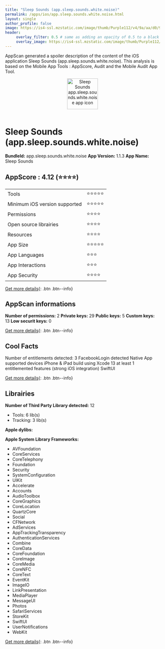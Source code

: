 ```yaml
---
title: "Sleep Sounds (app.sleep.sounds.white.noise)"
permalink: /apps/ios/app.sleep.sounds.white.noise.html
layout: single
author_profile: false
image: https://is4-ssl.mzstatic.com/image/thumb/Purple112/v4/9a/aa/d0/9aaad06c-3890-b201-dac4-27e15235a742/AppIcon-1x_U007emarketing-0-7-0-85-220.png/512x512bb.jpg
header: 
     overlay_filter: 0.5 # same as adding an opacity of 0.5 to a black background
     overlay_image: https://is4-ssl.mzstatic.com/image/thumb/Purple112/v4/9a/aa/d0/9aaad06c-3890-b201-dac4-27e15235a742/AppIcon-1x_U007emarketing-0-7-0-85-220.png/512x512bb.jpg
---
```

AppScan generated a spoiler description of the content of the iOS application Sleep Sounds (app.sleep.sounds.white.noise). This analysis is based on the Mobile App Tools : AppScore, Audit and the Mobile Audit App Tool.

  
  
<div style="text-align: center;"><img src="https://is4-ssl.mzstatic.com/image/thumb/Purple112/v4/9a/aa/d0/9aaad06c-3890-b201-dac4-27e15235a742/AppIcon-1x_U007emarketing-0-7-0-85-220.png/512x512bb.jpg" width="100" height="100" alt="Sleep Sounds app.sleep.sounds.white.noise app icon"></div></br>
  
# Sleep Sounds (app.sleep.sounds.white.noise)

**BundleId:** app.sleep.sounds.white.noise
**App Version:** 1.1.3
**App Name:** Sleep Sounds


## AppScore : 4.12 (⭐️⭐️⭐️⭐️) 

<table>
<tr><td> Tools </td><td> ⭐️⭐️⭐️⭐️⭐️ </td></tr>
<tr><td> Minimum iOS version supported </td><td> ⭐️⭐️⭐️⭐️⭐️ </td></tr>
<tr><td> Permissions </td><td> ⭐️⭐️⭐️⭐️ </td></tr>
<tr><td> Open source librairies </td><td> ⭐️⭐️⭐️⭐️ </td></tr>
<tr><td> Resources </td><td> ⭐️⭐️⭐️⭐️ </td></tr>
<tr><td> App Size </td><td> ⭐️⭐️⭐️⭐️⭐️ </td></tr>
<tr><td> App Languages </td><td> ⭐️⭐️⭐️ </td></tr>
<tr><td> App Interactions </td><td> ⭐️⭐️⭐️ </td></tr>
<tr><td> App Security </td><td> ⭐️⭐️⭐️⭐️ </td></tr>
</table>

[Get more details](/pricing.html){: .btn .btn--info}  
  
## AppScan informations 

**Number of permissions:** 2
**Private keys:** 29
**Public keys:** 5
**Custom keys:** 13
**Low securit keys:** 0
  
[Get more details](/pricing.html){: .btn .btn--info}

## Cool Facts

Number of entitlements detected: 3
FacebookLogin detected
Native App
supported devices iPhone & iPad
build using Xcode 13
at least 1 entitlemented features (strong iOS integration)
SwiftUI
  
[Get more details](/pricing.html){: .btn .btn--info}

## Librairies 
**Number of Third Party Library detected:** 12
- Tools: 6 lib(s)
- Tracking: 3 lib(s)

**Apple dylibs:**


**Apple System Library Frameworks:**
- AVFoundation
- CoreServices
- CoreTelephony
- Foundation
- Security
- SystemConfiguration
- UIKit
- Accelerate
- Accounts
- AudioToolbox
- CoreGraphics
- CoreLocation
- QuartzCore
- Social
- CFNetwork
- AdServices
- AppTrackingTransparency
- AuthenticationServices
- Combine
- CoreData
- CoreFoundation
- CoreImage
- CoreMedia
- CoreNFC
- CoreText
- EventKit
- ImageIO
- LinkPresentation
- MediaPlayer
- MessageUI
- Photos
- SafariServices
- StoreKit
- SwiftUI
- UserNotifications
- WebKit


  
[Get more details](/pricing.html){: .btn .btn--info}


